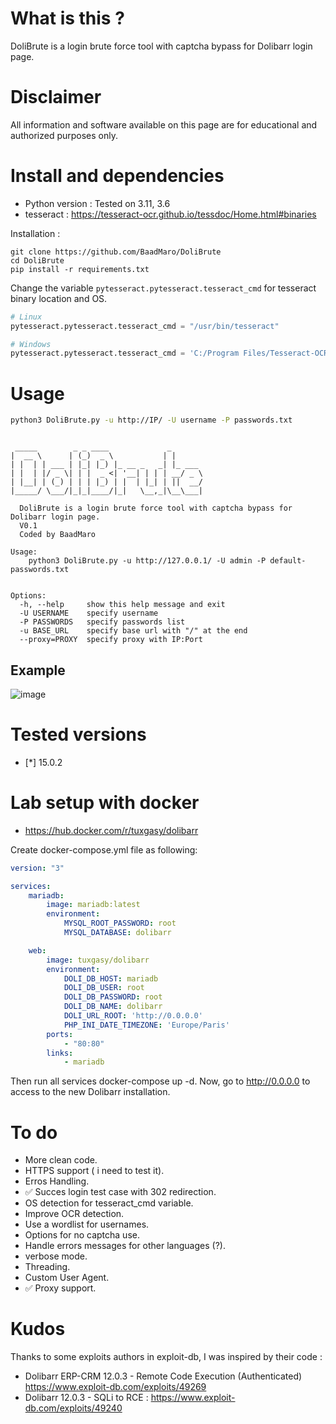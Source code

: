 # What is this ?

DoliBrute is a login brute force tool with captcha bypass for Dolibarr login page.

# Disclaimer

All information and software available on this page are for educational and authorized purposes only.
  
# Install and dependencies

- Python version : Tested on 3.11, 3.6
- tesseract : https://tesseract-ocr.github.io/tessdoc/Home.html#binaries

Installation : 

```
git clone https://github.com/BaadMaro/DoliBrute
cd DoliBrute
pip install -r requirements.txt
``` 

Change the variable `pytesseract.pytesseract.tesseract_cmd` for tesseract binary location and OS.

```python
# Linux
pytesseract.pytesseract.tesseract_cmd = "/usr/bin/tesseract"

# Windows
pytesseract.pytesseract.tesseract_cmd = 'C:/Program Files/Tesseract-OCR/tesseract.exe'
```



# Usage

```bash
python3 DoliBrute.py -u http://IP/ -U username -P passwords.txt

```

```
 
 _____        _ _ ____             _       
|  __ \      | (_)  _ \           | |      
| |  | | ___ | |_| |_) |_ __ _   _| |_ ___ 
| |  | |/ _ \| | |  _ <| '__| | | | __/ _ \
| |__| | (_) | | | |_) | |  | |_| | ||  __/
|_____/ \___/|_|_|____/|_|   \__,_|\__\___|
  
  DoliBrute is a login brute force tool with captcha bypass for Dolibarr login page.                                        
  V0.1
  Coded by BaadMaro
    
Usage: 
    python3 DoliBrute.py -u http://127.0.0.1/ -U admin -P default-passwords.txt


Options:
  -h, --help     show this help message and exit
  -U USERNAME    specify username
  -P PASSWORDS   specify passwords list
  -u BASE_URL    specify base url with "/" at the end
  --proxy=PROXY  specify proxy with IP:Port
```

## Example



![image](https://user-images.githubusercontent.com/72421091/182217558-a7db687a-4ed4-4f19-928e-25018e75400a.png)

# Tested versions

- [*] 15.0.2

# Lab setup with docker

- https://hub.docker.com/r/tuxgasy/dolibarr

Create docker-compose.yml file as following:

```yaml
version: "3"

services:
    mariadb:
        image: mariadb:latest
        environment:
            MYSQL_ROOT_PASSWORD: root
            MYSQL_DATABASE: dolibarr

    web:
        image: tuxgasy/dolibarr
        environment:
            DOLI_DB_HOST: mariadb
            DOLI_DB_USER: root
            DOLI_DB_PASSWORD: root
            DOLI_DB_NAME: dolibarr
            DOLI_URL_ROOT: 'http://0.0.0.0'
            PHP_INI_DATE_TIMEZONE: 'Europe/Paris'
        ports:
            - "80:80"
        links:
            - mariadb
```

Then run all services docker-compose up -d. Now, go to http://0.0.0.0 to access to the new Dolibarr installation.

# To do

- More clean code.
- HTTPS support ( i need to test it).
- Erros Handling.
- ✅ Succes login test case with 302 redirection.
- OS detection for tesseract_cmd variable.
- Improve OCR detection.
- Use a wordlist for usernames.
- Options for no captcha use.
- Handle errors messages for other languages (?).
- verbose mode.
- Threading.
- Custom User Agent.
- ✅ Proxy support.

# Kudos

Thanks to some exploits authors in exploit-db, I was inspired by their code : 
- Dolibarr ERP-CRM 12.0.3 - Remote Code Execution (Authenticated) https://www.exploit-db.com/exploits/49269 
- Dolibarr 12.0.3 - SQLi to RCE : https://www.exploit-db.com/exploits/49240
